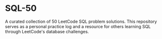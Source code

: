 # SQL-50
A curated collection of 50 LeetCode SQL problem solutions. This repository serves as a personal practice log and a resource for others learning SQL through LeetCode's database challenges.

